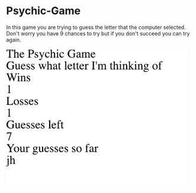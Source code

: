 # Psychic-Game

In this game you are trying to guess the letter that the computer selected.
Don't worry you have 9 chances to try but if you don't succeed you can try again.

![Game Image](PsychicGame.png)
